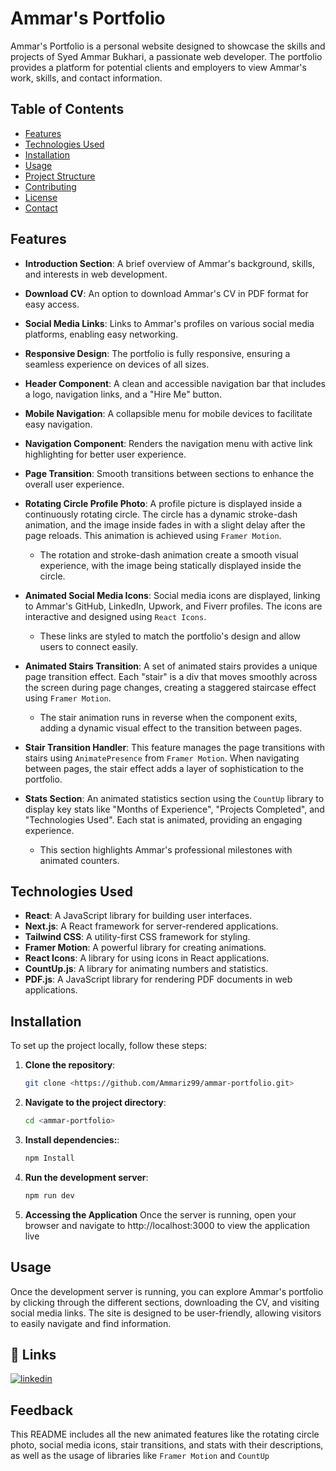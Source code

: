 # Ammar's Portfolio

Ammar's Portfolio is a personal website designed to showcase the skills and projects of Syed Ammar Bukhari, a passionate web developer. The portfolio provides a platform for potential clients and employers to view Ammar's work, skills, and contact information.

## Table of Contents

- [Features](#features)
- [Technologies Used](#technologies-used)
- [Installation](#installation)
- [Usage](#usage)
- [Project Structure](#project-structure)
- [Contributing](#contributing)
- [License](#license)
- [Contact](#contact)

## Features

- **Introduction Section**: A brief overview of Ammar's background, skills, and interests in web development.
- **Download CV**: An option to download Ammar's CV in PDF format for easy access.
- **Social Media Links**: Links to Ammar's profiles on various social media platforms, enabling easy networking.
- **Responsive Design**: The portfolio is fully responsive, ensuring a seamless experience on devices of all sizes.
- **Header Component**: A clean and accessible navigation bar that includes a logo, navigation links, and a "Hire Me" button.
- **Mobile Navigation**: A collapsible menu for mobile devices to facilitate easy navigation.
- **Navigation Component**: Renders the navigation menu with active link highlighting for better user experience.
- **Page Transition**: Smooth transitions between sections to enhance the overall user experience.
- **Rotating Circle Profile Photo**: A profile picture is displayed inside a continuously rotating circle. The circle has a dynamic stroke-dash animation, and the image inside fades in with a slight delay after the page reloads. This animation is achieved using `Framer Motion`.

  - The rotation and stroke-dash animation create a smooth visual experience, with the image being statically displayed inside the circle.

- **Animated Social Media Icons**: Social media icons are displayed, linking to Ammar's GitHub, LinkedIn, Upwork, and Fiverr profiles. The icons are interactive and designed using `React Icons`.

  - These links are styled to match the portfolio's design and allow users to connect easily.

- **Animated Stairs Transition**: A set of animated stairs provides a unique page transition effect. Each "stair" is a div that moves smoothly across the screen during page changes, creating a staggered staircase effect using `Framer Motion`.

  - The stair animation runs in reverse when the component exits, adding a dynamic visual effect to the transition between pages.

- **Stair Transition Handler**: This feature manages the page transitions with stairs using `AnimatePresence` from `Framer Motion`. When navigating between pages, the stair effect adds a layer of sophistication to the portfolio.

- **Stats Section**: An animated statistics section using the `CountUp` library to display key stats like "Months of Experience", "Projects Completed", and "Technologies Used". Each stat is animated, providing an engaging experience.

  - This section highlights Ammar's professional milestones with animated counters.

## Technologies Used

- **React**: A JavaScript library for building user interfaces.
- **Next.js**: A React framework for server-rendered applications.
- **Tailwind CSS**: A utility-first CSS framework for styling.
- **Framer Motion**: A powerful library for creating animations.
- **React Icons**: A library for using icons in React applications.
- **CountUp.js**: A library for animating numbers and statistics.
- **PDF.js**: A JavaScript library for rendering PDF documents in web applications.

## Installation

To set up the project locally, follow these steps:

1. **Clone the repository**:

   ```bash
   git clone <https://github.com/Ammariz99/ammar-portfolio.git>

   ```

2. **Navigate to the project directory**:

   ```bash
   cd <ammar-portfolio>

   ```

3. **Install dependencies:**:

   ```bash
   npm Install

   ```

4. **Run the development server**:

   ```bash
   npm run dev

   ```

5. **Accessing the Application**
   Once the server is running, open your browser and navigate to http://localhost:3000 to view the application live

## Usage

Once the development server is running, you can explore Ammar's portfolio by clicking through the different sections, downloading the CV, and visiting social media links. The site is designed to be user-friendly, allowing visitors to easily navigate and find information.

## 🔗 Links

[![linkedin](https://img.shields.io/badge/linkedin-0A66C2?style=for-the-badge&logo=linkedin&logoColor=white)](https://www.linkedin.com/in/syed-ammar-bukhari/)

## Feedback

This README includes all the new animated features like the rotating circle photo, social media icons, stair transitions, and stats with their descriptions, as well as the usage of libraries like `Framer Motion` and `CountUp`
